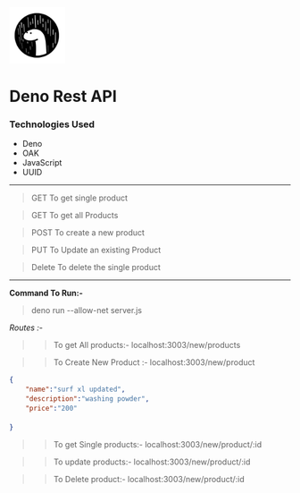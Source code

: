 <img src ="Deno.png" width="100" height="100">

# Deno Rest API


### Technologies Used

- Deno
- OAK
- JavaScript
- UUID
---

> GET  To get single product 

> GET  To get all Products

> POST To create a new product

> PUT  To Update an existing Product

> Delete To delete the single product

---

**Command To Run:-** 

>deno run --allow-net server.js

_Routes :-_

>> To get All products:- localhost:3003/new/products

>>To Create New Product :- localhost:3003/new/product


```JSON
{
	"name":"surf xl updated",
	"description":"washing powder",
	"price":"200"
	
} 
```

>> To get Single products:- localhost:3003/new/product/:id

>> To update  products:- localhost:3003/new/product/:id

>> To Delete product:- localhost:3003/new/product/:id